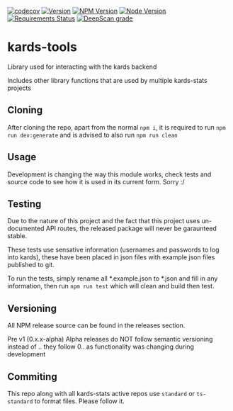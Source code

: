 [![codecov](https://codecov.io/gh/Kards-Stats/kards-tools/branch/main/graph/badge.svg?token=R1K3WAXVT0)](https://codecov.io/gh/Kards-Stats/kards-tools)
[![Version](https://img.shields.io/github/package-json/v/Kards-Stats/kards-tools?color=blue&label=Master%20Version)](https://github.com/Kards-Stats/kards-tools/blob/main/package.json)
[![NPM Version](https://img.shields.io/npm/v/@kards-stats/kards-tools?color=blue&label=NPM%20Version)](https://github.com/Kards-Stats/kards-tools/blob/main/package.json)
[![Node Version](https://img.shields.io/node/v/@kards-stats/kards-tools?label=Node%20Version)](https://github.com/Kards-Stats/kards-tools/blob/main/package.json)
[![Requirements Status](https://requires.io/github/Kards-Stats/kards-tools/requirements.svg?branch=main)](https://requires.io/github/Kards-Stats/kards-tools/requirements/?branch=main)
[![DeepScan grade](https://deepscan.io/api/teams/14943/projects/18070/branches/432262/badge/grade.svg)](https://deepscan.io/dashboard#view=project&tid=14943&pid=18070&bid=432262)

# kards-tools
Library used for interacting with the kards backend

Includes other library functions that are used by multiple kards-stats projects

## Cloning
After cloning the repo, apart from the normal ```npm i```, it is required to run ```npm run dev:generate``` and is advised to also run ```npm run clean```

## Usage
Development is changing the way this module works, check tests and source code to see how it is used in its current form. Sorry :/

## Testing
Due to the nature of this project and the fact that this project uses un-documented API routes, the released package will never be garaunteed stable.

These tests use sensative information (usernames and passwords to log into kards), these have been placed in json files with example json files published to git.

To run the tests, simply rename all *.example.json to *.json and fill in any information, then run ```npm run test``` which will clean and build then test.

## Versioning
All NPM release source can be found in the releases section.

Pre v1 (0.x.x-alpha) Alpha releases do NOT follow semantic versioning instead of <major>.<minor>.<patch> they follow 0.<major>.<minor> as functionality was changing during development

## Commiting
This repo along with all kards-stats active repos use ```standard``` or ```ts-standard``` to format files. Please follow it.